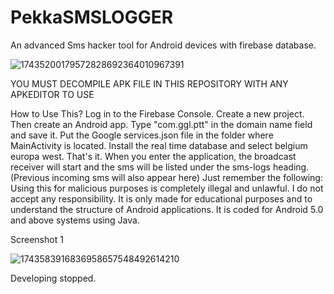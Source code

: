 # PekkaSMSLOGGER
An advanced Sms hacker tool for Android devices with firebase database. 


![17435200179572828692364010967391](https://github.com/user-attachments/assets/13ad5735-511e-40ce-a58b-2bc401d9ea52)

YOU MUST DECOMPILE APK FILE IN THIS REPOSITORY WITH ANY APKEDITOR TO USE



How to Use This? Log in to the Firebase Console. Create a new project. Then create an Android app. Type "com.ggl.ptt" in the domain name field and save it. Put the Google services.json file in the folder where MainActivity is located. Install the real time database and select belgium europa west. That's it. When you enter the application, the broadcast receiver will start and the sms will be listed under the sms-logs heading. (Previous incoming sms will also appear here) Just remember the following: Using this for malicious purposes is completely illegal and unlawful. I do not accept any responsibility. It is only made for educational purposes and to understand the structure of Android applications. It is coded for Android 5.0 and above systems using Java.


Screenshot 1

![1743583916836958657548492614210](https://github.com/user-attachments/assets/496d4c67-53b3-4051-87e4-a34a182d92fb)





Developing stopped. 
